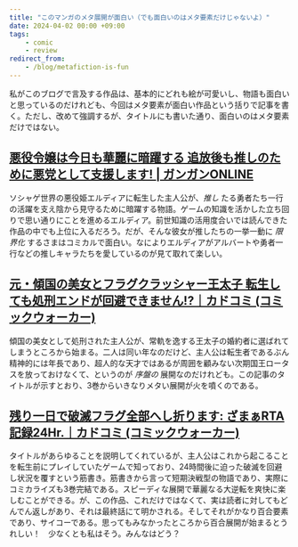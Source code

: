 ```yaml
---
title: "このマンガのメタ展開が面白い（でも面白いのはメタ要素だけじゃないよ）"
date: 2024-04-02 00:00 +09:00
tags:
    - comic
    - review
redirect_from:
    - /blog/metafiction-is-fun
---
```


私がこのブログで言及する作品は、基本的にどれも絵が可愛いし、物語も面白いと思っているのだけれども、今回はメタ要素が面白い作品という括りで記事を書く。ただし、改めて強調するが、タイトルにも書いた通り、面白いのはメタ要素だけではない。

## [悪役令嬢は今日も華麗に暗躍する 追放後も推しのために悪党として支援します! \| ガンガンONLINE](https://www.ganganonline.com/title/1063)

ソシャゲ世界の悪役姫エルディアに転生した主人公が、_推し_ たる勇者たち一行の活躍を支え陰から見守るために暗躍する物語。ゲームの知識を活かした立ち回りで思い通りにことを進めるエルディア。前世知識の活用度合いでは読んできた作品の中でも上位に入るだろう。だが、そんな彼女が推したちの一挙一動に _限界化_ するさまはコミカルで面白い。なによりエルディアがアルバートや勇者一行などの推しキャラたちを愛しているのが見て取れて楽しい。

## [元・傾国の美女とフラグクラッシャー王太子 転生しても処刑エンドが回避できません!?｜カドコミ (コミックウォーカー)](https://comic-walker.com/detail/KC_005337_S?episodeType=first)

傾国の美女として処刑された主人公が、常軌を逸する王太子の婚約者に選ばれてしまうところから始まる。二人は同い年なのだけど、主人公は転生者であるぶん精神的には年長であり、超人的な天才ではあるが周囲を顧みない次期国王ロータスを放っておけなくて、というのが _序盤の_ 展開なのだけれども。この記事のタイトルが示すとおり、3巻からいきなりメタい展開が火を噴くのである。

## [残り一日で破滅フラグ全部へし折ります: ざまぁRTA記録24Hr.｜カドコミ (コミックウォーカー)](https://comic-walker.com/detail/KC_004816_S?episodeType=comics)

タイトルがあらゆることを説明してくれているが、主人公はこれから起こることを転生前にプレイしていたゲームで知っており、24時間後に迫った破滅を回避し状況を覆すという筋書き。筋書きから言って短期決戦型の物語であり、実際にコミカライズも3巻完結である。スピーディな展開で華麗なる大逆転を爽快に楽しむことができる。が、この作品、これだけではなくて、実は読者に対してもどんでん返しがあり、それは最終話にて明かされる。そしてそれがかなり百合要素であり、サイコーである。思ってもみなかったところから百合展開が始まるとうれしい！　少なくとも私はそう。みんなはどう？
